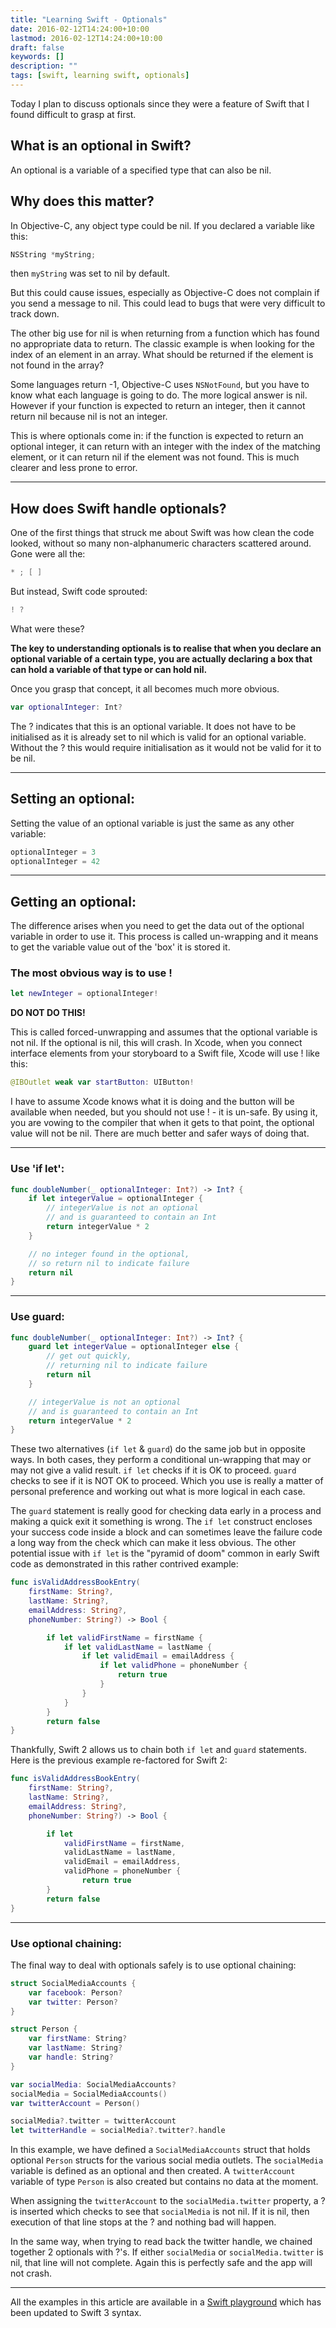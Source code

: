 ```yaml
---
title: "Learning Swift - Optionals"
date: 2016-02-12T14:24:00+10:00
lastmod: 2016-02-12T14:24:00+10:00
draft: false
keywords: []
description: ""
tags: [swift, learning swift, optionals]
---
```


<!--more-->

Today I plan to discuss optionals since they were a feature of Swift that I
found difficult to grasp at first.

## What is an optional in Swift?

An optional is a variable of a specified type that can also be nil.

## Why does this matter?

In Objective-C, any object type could be nil. If you declared a variable like
this:

```objectivec
NSString *myString;
```

then `myString` was set to nil by default.

But this could cause issues, especially as Objective-C does not complain if you
send a message to nil. This could lead to bugs that were very difficult to track
down.

The other big use for nil is when returning from a function which has found no
appropriate data to return. The classic example is when looking for the index of
an element in an array. What should be returned if the element is not found in
the array?

Some languages return -1, Objective-C uses `NSNotFound`, but you have to know
what each language is going to do. The more logical answer is nil. However if
your function is expected to return an integer, then it cannot return nil
because nil is not an integer.

This is where optionals come in: if the function is expected to return an
optional integer, it can return with an integer with the index of the matching
element, or it can return nil if the element was not found. This is much clearer
and less prone to error.

---

## How does Swift handle optionals?

One of the first things that struck me about Swift was how clean the code
looked, without so many non-alphanumeric characters scattered around. Gone were
all the:

```swift
* ; [ ]
```

But instead, Swift code sprouted:

```swift
! ?
```

What were these?

**The key to understanding optionals is to realise that when you declare an
optional variable of a certain type, you are actually declaring a box that can
hold a variable of that type or can hold nil.**

Once you grasp that concept, it all becomes much more obvious.

```swift
var optionalInteger: Int?
```

The ? indicates that this is an optional variable. It does not have to be
initialised as it is already set to nil which is valid for an optional variable.
Without the ? this would require initialisation as it would not be valid for it
to be nil.

---

## Setting an optional:

Setting the value of an optional variable is just the same as any other
variable:

```swift
optionalInteger = 3
optionalInteger = 42
```

---

## Getting an optional:

The difference arises when you need to get the data out of the optional variable
in order to use it. This process is called un-wrapping and it means to get the
variable value out of the 'box' it is stored it.

### The most obvious way is to use !

```swift
let newInteger = optionalInteger!
```

**DO NOT DO THIS!**

This is called forced-unwrapping and assumes that the optional variable is not
nil. If the optional is nil, this will crash. In Xcode, when you connect
interface elements from your storyboard to a Swift file, Xcode will use ! like
this:

```swift
@IBOutlet weak var startButton: UIButton!
```

I have to assume Xcode knows what it is doing and the button will be available
when needed, but you should not use ! - it is un-safe. By using it, you are
vowing to the compiler that when it gets to that point, the optional value will
not be nil. There are much better and safer ways of doing that.

---

### Use 'if let':

```swift
func doubleNumber(_ optionalInteger: Int?) -> Int? {
    if let integerValue = optionalInteger {
        // integerValue is not an optional
        // and is guaranteed to contain an Int
        return integerValue * 2
    }

    // no integer found in the optional,
    // so return nil to indicate failure
    return nil
}
```

---

### Use guard:

```swift
func doubleNumber(_ optionalInteger: Int?) -> Int? {
    guard let integerValue = optionalInteger else {
        // get out quickly,
        // returning nil to indicate failure
        return nil
    }

    // integerValue is not an optional
    // and is guaranteed to contain an Int
    return integerValue * 2
}
```

These two alternatives (`if let` & `guard`) do the same job but in opposite
ways. In both cases, they perform a conditional un-wrapping that may or may not
give a valid result. `if let` checks if it is OK to proceed. `guard` checks to
see if it is NOT OK to proceed. Which you use is really a matter of personal
preference and working out what is more logical in each case.

The `guard` statement is really good for checking data early in a process and
making a quick exit it something is wrong. The `if let` construct encloses your
success code inside a block and can sometimes leave the failure code a long way
from the check which can make it less obvious. The other potential issue with
`if let` is the "pyramid of doom" common in early Swift code as demonstrated in
this rather contrived example:

```swift
func isValidAddressBookEntry(
    firstName: String?,
    lastName: String?,
    emailAddress: String?,
    phoneNumber: String?) -> Bool {

        if let validFirstName = firstName {
            if let validLastName = lastName {
                if let validEmail = emailAddress {
                    if let validPhone = phoneNumber {
                        return true
                    }
                }
            }
        }
        return false
}
```

Thankfully, Swift 2 allows us to chain both `if let` and `guard` statements.
Here is the previous example re-factored for Swift 2:

```swift
func isValidAddressBookEntry(
    firstName: String?,
    lastName: String?,
    emailAddress: String?,
    phoneNumber: String?) -> Bool {

        if let
            validFirstName = firstName,
            validLastName = lastName,
            validEmail = emailAddress,
            validPhone = phoneNumber {
                return true
        }
        return false
}
```

---

### Use optional chaining:

The final way to deal with optionals safely is to use optional chaining:

```swift
struct SocialMediaAccounts {
    var facebook: Person?
    var twitter: Person?
}

struct Person {
    var firstName: String?
    var lastName: String?
    var handle: String?
}

var socialMedia: SocialMediaAccounts?
socialMedia = SocialMediaAccounts()
var twitterAccount = Person()

socialMedia?.twitter = twitterAccount
let twitterHandle = socialMedia?.twitter?.handle
```

In this example, we have defined a `SocialMediaAccounts` struct that holds
optional `Person` structs for the various social media outlets. The
`socialMedia` variable is defined as an optional and then created. A
`twitterAccount` variable of type `Person` is also created but contains no data
at the moment.

When assigning the `twitterAccount` to the `socialMedia.twitter` property, a ?
is inserted which checks to see that `socialMedia` is not nil. If it is nil,
then execution of that line stops at the ? and nothing bad will happen.

In the same way, when trying to read back the twitter handle, we chained
together 2 optionals with ?'s. If either `socialMedia` or `socialMedia.twitter`
is nil, that line will not complete. Again this is perfectly safe and the app
will not crash.

---

All the examples in this article are available in a [Swift playground][1] which
has been updated to Swift 3 syntax.

[1]: https://github.com/trozware/optionals
